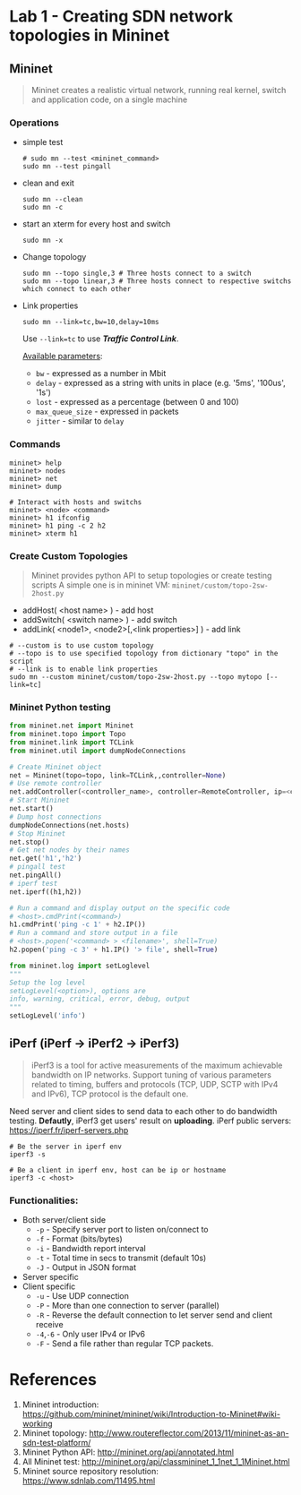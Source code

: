 # Lab 1 - Creating SDN network topologies in Mininet

## Mininet
> Mininet creates a realistic virtual network, running real kernel, switch and application code, on a single machine

### Operations
* simple test
  ```shell
  # sudo mn --test <mininet_command>
  sudo mn --test pingall
  ```
* clean and exit
  ```shell
  sudo mn --clean
  sudo mn -c
  ```
* start an xterm for every host and switch
  ```shell
  sudo mn -x
  ```
* Change topology
  ```shell
  sudo mn --topo single,3 # Three hosts connect to a switch
  sudo mn --topo linear,3 # Three hosts connect to respective switchs which connect to each other
  ```
* Link properties
  ```shell
  sudo mn --link=tc,bw=10,delay=10ms
  ```
  Use `--link=tc` to use ***Traffic Control Link***.

  [Available parameters](http://mininet.org/api/classmininet_1_1link_1_1TCIntf.html):
  * `bw` - expressed as a number in Mbit
  * `delay` - expressed as a string with units in place (e.g. '5ms', '100us', '1s')
  * `lost` - expressed as a percentage (between 0 and 100)
  * `max_queue_size` - expressed in packets
  * `jitter` - similar to `delay`

### Commands
```shell
mininet> help
mininet> nodes
mininet> net
mininet> dump

# Interact with hosts and switchs
mininet> <node> <command>
mininet> h1 ifconfig
mininet> h1 ping -c 2 h2
mininet> xterm h1
```

### Create Custom Topologies
> Mininet provides python API to setup topologies or create testing scripts
A simple one is in mininet VM: `mininet/custom/topo-2sw-2host.py`
* addHost( \<host name> ) - add host
* addSwitch( \<switch name> ) - add switch
* addLink( \<node1>, \<node2>[,\<link properties>] ) - add link
```shell
# --custom is to use custom topology
# --topo is to use specified topology from dictionary "topo" in the script
# --link is to enable link properties
sudo mn --custom mininet/custom/topo-2sw-2host.py --topo mytopo [--link=tc]
```

### Mininet Python testing
```python
from mininet.net import Mininet
from mininet.topo import Topo
from mininet.link import TCLink
from mininet.util import dumpNodeConnections

# Create Mininet object
net = Mininet(topo=topo, link=TCLink,,controller=None)
# Use remote controller
net.addController(<controller_name>, controller=RemoteController, ip=<controller_IP>)
# Start Mininet
net.start()
# Dump host connections
dumpNodeConnections(net.hosts)
# Stop Mininet
net.stop()
# Get net nodes by their names
net.get('h1','h2')
# pingall test
net.pingAll()
# iperf test
net.iperf((h1,h2))

# Run a command and display output on the specific code
# <host>.cmdPrint(<command>)
h1.cmdPrint('ping -c 1' + h2.IP())
# Run a command and store output in a file
# <host>.popen('<command> > <filename>', shell=True)
h2.popen('ping -c 3' + h1.IP() '> file', shell=True)

from mininet.log import setLoglevel
"""
Setup the log level
setLogLevel(<option>), options are
info, warning, critical, error, debug, output
"""
setLogLevel('info')
```

## iPerf (iPerf -> iPerf2 -> iPerf3)
> iPerf3 is a tool for active measurements of the maximum achievable bandwidth on IP networks.
> Support tuning of various parameters related to timing, buffers and protocols (TCP, UDP, SCTP with IPv4 and IPv6), TCP protocol is the default one.

Need server and client sides to send data to each other to do bandwidth testing.
**Defautly**, iPerf3 get users' result on **uploading**.
iPerf public servers: https://iperf.fr/iperf-servers.php

```shell
# Be the server in iperf env
iperf3 -s

# Be a client in iperf env, host can be ip or hostname
iperf3 -c <host>
```

### Functionalities:
* Both server/client side
  * `-p` - Specify server port to listen on/connect to
  * `-f` - Format (bits/bytes)
  * `-i` - Bandwidth report interval
  * `-t` - Total time in secs to transmit (default 10s)
  * `-J` - Output in JSON format
* Server specific
* Client specific
  * `-u` - Use UDP connection
  * `-P` - More than one connection to server (parallel)
  * `-R` - Reverse the default connection to let server send and client receive
  * `-4`,`-6` - Only user IPv4 or IPv6
  * `-F` - Send a file rather than regular TCP packets.

# References
1. Mininet introduction: https://github.com/mininet/mininet/wiki/Introduction-to-Mininet#wiki-working
2. Mininet topology: http://www.routereflector.com/2013/11/mininet-as-an-sdn-test-platform/
3. Mininet Python API: http://mininet.org/api/annotated.html
4. All Mininet test: http://mininet.org/api/classmininet_1_1net_1_1Mininet.html
5. Mininet source repository resolution: https://www.sdnlab.com/11495.html
